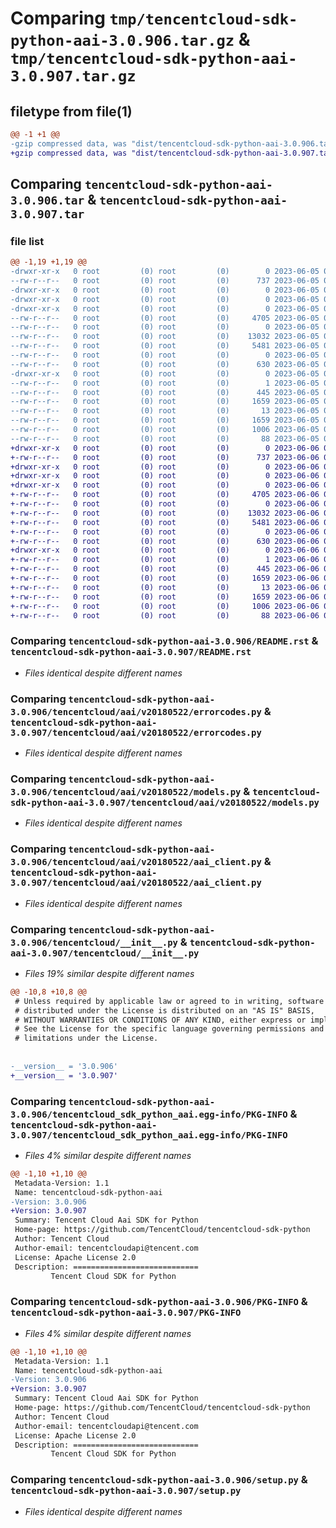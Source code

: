 # Comparing `tmp/tencentcloud-sdk-python-aai-3.0.906.tar.gz` & `tmp/tencentcloud-sdk-python-aai-3.0.907.tar.gz`

## filetype from file(1)

```diff
@@ -1 +1 @@
-gzip compressed data, was "dist/tencentcloud-sdk-python-aai-3.0.906.tar", last modified: Mon Jun  5 00:25:04 2023, max compression
+gzip compressed data, was "dist/tencentcloud-sdk-python-aai-3.0.907.tar", last modified: Tue Jun  6 02:17:16 2023, max compression
```

## Comparing `tencentcloud-sdk-python-aai-3.0.906.tar` & `tencentcloud-sdk-python-aai-3.0.907.tar`

### file list

```diff
@@ -1,19 +1,19 @@
-drwxr-xr-x   0 root         (0) root         (0)        0 2023-06-05 00:25:04.000000 tencentcloud-sdk-python-aai-3.0.906/
--rw-r--r--   0 root         (0) root         (0)      737 2023-06-05 00:25:04.000000 tencentcloud-sdk-python-aai-3.0.906/README.rst
-drwxr-xr-x   0 root         (0) root         (0)        0 2023-06-05 00:25:04.000000 tencentcloud-sdk-python-aai-3.0.906/tencentcloud/
-drwxr-xr-x   0 root         (0) root         (0)        0 2023-06-05 00:25:04.000000 tencentcloud-sdk-python-aai-3.0.906/tencentcloud/aai/
-drwxr-xr-x   0 root         (0) root         (0)        0 2023-06-05 00:25:04.000000 tencentcloud-sdk-python-aai-3.0.906/tencentcloud/aai/v20180522/
--rw-r--r--   0 root         (0) root         (0)     4705 2023-06-05 00:25:04.000000 tencentcloud-sdk-python-aai-3.0.906/tencentcloud/aai/v20180522/errorcodes.py
--rw-r--r--   0 root         (0) root         (0)        0 2023-06-05 00:25:04.000000 tencentcloud-sdk-python-aai-3.0.906/tencentcloud/aai/v20180522/__init__.py
--rw-r--r--   0 root         (0) root         (0)    13032 2023-06-05 00:25:04.000000 tencentcloud-sdk-python-aai-3.0.906/tencentcloud/aai/v20180522/models.py
--rw-r--r--   0 root         (0) root         (0)     5481 2023-06-05 00:25:04.000000 tencentcloud-sdk-python-aai-3.0.906/tencentcloud/aai/v20180522/aai_client.py
--rw-r--r--   0 root         (0) root         (0)        0 2023-06-05 00:25:04.000000 tencentcloud-sdk-python-aai-3.0.906/tencentcloud/aai/__init__.py
--rw-r--r--   0 root         (0) root         (0)      630 2023-06-05 00:25:04.000000 tencentcloud-sdk-python-aai-3.0.906/tencentcloud/__init__.py
-drwxr-xr-x   0 root         (0) root         (0)        0 2023-06-05 00:25:04.000000 tencentcloud-sdk-python-aai-3.0.906/tencentcloud_sdk_python_aai.egg-info/
--rw-r--r--   0 root         (0) root         (0)        1 2023-06-05 00:25:04.000000 tencentcloud-sdk-python-aai-3.0.906/tencentcloud_sdk_python_aai.egg-info/dependency_links.txt
--rw-r--r--   0 root         (0) root         (0)      445 2023-06-05 00:25:04.000000 tencentcloud-sdk-python-aai-3.0.906/tencentcloud_sdk_python_aai.egg-info/SOURCES.txt
--rw-r--r--   0 root         (0) root         (0)     1659 2023-06-05 00:25:04.000000 tencentcloud-sdk-python-aai-3.0.906/tencentcloud_sdk_python_aai.egg-info/PKG-INFO
--rw-r--r--   0 root         (0) root         (0)       13 2023-06-05 00:25:04.000000 tencentcloud-sdk-python-aai-3.0.906/tencentcloud_sdk_python_aai.egg-info/top_level.txt
--rw-r--r--   0 root         (0) root         (0)     1659 2023-06-05 00:25:04.000000 tencentcloud-sdk-python-aai-3.0.906/PKG-INFO
--rw-r--r--   0 root         (0) root         (0)     1006 2023-06-05 00:25:04.000000 tencentcloud-sdk-python-aai-3.0.906/setup.py
--rw-r--r--   0 root         (0) root         (0)       88 2023-06-05 00:25:04.000000 tencentcloud-sdk-python-aai-3.0.906/setup.cfg
+drwxr-xr-x   0 root         (0) root         (0)        0 2023-06-06 02:17:16.000000 tencentcloud-sdk-python-aai-3.0.907/
+-rw-r--r--   0 root         (0) root         (0)      737 2023-06-06 02:17:16.000000 tencentcloud-sdk-python-aai-3.0.907/README.rst
+drwxr-xr-x   0 root         (0) root         (0)        0 2023-06-06 02:17:16.000000 tencentcloud-sdk-python-aai-3.0.907/tencentcloud/
+drwxr-xr-x   0 root         (0) root         (0)        0 2023-06-06 02:17:16.000000 tencentcloud-sdk-python-aai-3.0.907/tencentcloud/aai/
+drwxr-xr-x   0 root         (0) root         (0)        0 2023-06-06 02:17:16.000000 tencentcloud-sdk-python-aai-3.0.907/tencentcloud/aai/v20180522/
+-rw-r--r--   0 root         (0) root         (0)     4705 2023-06-06 02:17:16.000000 tencentcloud-sdk-python-aai-3.0.907/tencentcloud/aai/v20180522/errorcodes.py
+-rw-r--r--   0 root         (0) root         (0)        0 2023-06-06 02:17:16.000000 tencentcloud-sdk-python-aai-3.0.907/tencentcloud/aai/v20180522/__init__.py
+-rw-r--r--   0 root         (0) root         (0)    13032 2023-06-06 02:17:16.000000 tencentcloud-sdk-python-aai-3.0.907/tencentcloud/aai/v20180522/models.py
+-rw-r--r--   0 root         (0) root         (0)     5481 2023-06-06 02:17:16.000000 tencentcloud-sdk-python-aai-3.0.907/tencentcloud/aai/v20180522/aai_client.py
+-rw-r--r--   0 root         (0) root         (0)        0 2023-06-06 02:17:16.000000 tencentcloud-sdk-python-aai-3.0.907/tencentcloud/aai/__init__.py
+-rw-r--r--   0 root         (0) root         (0)      630 2023-06-06 02:17:16.000000 tencentcloud-sdk-python-aai-3.0.907/tencentcloud/__init__.py
+drwxr-xr-x   0 root         (0) root         (0)        0 2023-06-06 02:17:16.000000 tencentcloud-sdk-python-aai-3.0.907/tencentcloud_sdk_python_aai.egg-info/
+-rw-r--r--   0 root         (0) root         (0)        1 2023-06-06 02:17:16.000000 tencentcloud-sdk-python-aai-3.0.907/tencentcloud_sdk_python_aai.egg-info/dependency_links.txt
+-rw-r--r--   0 root         (0) root         (0)      445 2023-06-06 02:17:16.000000 tencentcloud-sdk-python-aai-3.0.907/tencentcloud_sdk_python_aai.egg-info/SOURCES.txt
+-rw-r--r--   0 root         (0) root         (0)     1659 2023-06-06 02:17:16.000000 tencentcloud-sdk-python-aai-3.0.907/tencentcloud_sdk_python_aai.egg-info/PKG-INFO
+-rw-r--r--   0 root         (0) root         (0)       13 2023-06-06 02:17:16.000000 tencentcloud-sdk-python-aai-3.0.907/tencentcloud_sdk_python_aai.egg-info/top_level.txt
+-rw-r--r--   0 root         (0) root         (0)     1659 2023-06-06 02:17:16.000000 tencentcloud-sdk-python-aai-3.0.907/PKG-INFO
+-rw-r--r--   0 root         (0) root         (0)     1006 2023-06-06 02:17:16.000000 tencentcloud-sdk-python-aai-3.0.907/setup.py
+-rw-r--r--   0 root         (0) root         (0)       88 2023-06-06 02:17:16.000000 tencentcloud-sdk-python-aai-3.0.907/setup.cfg
```

### Comparing `tencentcloud-sdk-python-aai-3.0.906/README.rst` & `tencentcloud-sdk-python-aai-3.0.907/README.rst`

 * *Files identical despite different names*

### Comparing `tencentcloud-sdk-python-aai-3.0.906/tencentcloud/aai/v20180522/errorcodes.py` & `tencentcloud-sdk-python-aai-3.0.907/tencentcloud/aai/v20180522/errorcodes.py`

 * *Files identical despite different names*

### Comparing `tencentcloud-sdk-python-aai-3.0.906/tencentcloud/aai/v20180522/models.py` & `tencentcloud-sdk-python-aai-3.0.907/tencentcloud/aai/v20180522/models.py`

 * *Files identical despite different names*

### Comparing `tencentcloud-sdk-python-aai-3.0.906/tencentcloud/aai/v20180522/aai_client.py` & `tencentcloud-sdk-python-aai-3.0.907/tencentcloud/aai/v20180522/aai_client.py`

 * *Files identical despite different names*

### Comparing `tencentcloud-sdk-python-aai-3.0.906/tencentcloud/__init__.py` & `tencentcloud-sdk-python-aai-3.0.907/tencentcloud/__init__.py`

 * *Files 19% similar despite different names*

```diff
@@ -10,8 +10,8 @@
 # Unless required by applicable law or agreed to in writing, software
 # distributed under the License is distributed on an "AS IS" BASIS,
 # WITHOUT WARRANTIES OR CONDITIONS OF ANY KIND, either express or implied.
 # See the License for the specific language governing permissions and
 # limitations under the License.
 
 
-__version__ = '3.0.906'
+__version__ = '3.0.907'
```

### Comparing `tencentcloud-sdk-python-aai-3.0.906/tencentcloud_sdk_python_aai.egg-info/PKG-INFO` & `tencentcloud-sdk-python-aai-3.0.907/tencentcloud_sdk_python_aai.egg-info/PKG-INFO`

 * *Files 4% similar despite different names*

```diff
@@ -1,10 +1,10 @@
 Metadata-Version: 1.1
 Name: tencentcloud-sdk-python-aai
-Version: 3.0.906
+Version: 3.0.907
 Summary: Tencent Cloud Aai SDK for Python
 Home-page: https://github.com/TencentCloud/tencentcloud-sdk-python
 Author: Tencent Cloud
 Author-email: tencentcloudapi@tencent.com
 License: Apache License 2.0
 Description: ============================
         Tencent Cloud SDK for Python
```

### Comparing `tencentcloud-sdk-python-aai-3.0.906/PKG-INFO` & `tencentcloud-sdk-python-aai-3.0.907/PKG-INFO`

 * *Files 4% similar despite different names*

```diff
@@ -1,10 +1,10 @@
 Metadata-Version: 1.1
 Name: tencentcloud-sdk-python-aai
-Version: 3.0.906
+Version: 3.0.907
 Summary: Tencent Cloud Aai SDK for Python
 Home-page: https://github.com/TencentCloud/tencentcloud-sdk-python
 Author: Tencent Cloud
 Author-email: tencentcloudapi@tencent.com
 License: Apache License 2.0
 Description: ============================
         Tencent Cloud SDK for Python
```

### Comparing `tencentcloud-sdk-python-aai-3.0.906/setup.py` & `tencentcloud-sdk-python-aai-3.0.907/setup.py`

 * *Files identical despite different names*

